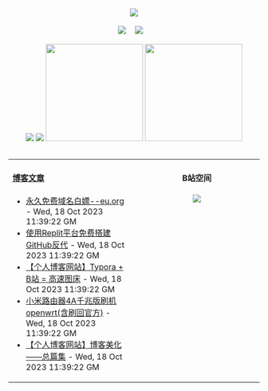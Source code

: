 <!-- 动态打字效果 -->
<h1 align="center">
  <a href="https://blog.mnxy.eu.org/">
    <img style="margin:auto" src="https://readme-typing-svg.herokuapp.com?color=%2336BCF7&lines=&nbsp;&nbsp;&nbsp;&nbsp;&nbsp;&nbsp;今日事，今日毕！">
  </a>
</h1>

<!-- 个人资料徽标 -->
<div align="center">
  <a href="https://blog.mnxy.eu.org/"><img src="https://img.shields.io/badge/website-个人博客-blue?style=flat&logo=hexo"></a>&emsp;
  <a href="https://space.bilibili.com/381745966"><img src="https://img.shields.io/badge/B站空间-bilibili-ff69b4?style=flat&logo=bilibili"></a>&emsp;
</div>
<br>

<!-- GitHub数据统计 -->
<div align="center">
  <img src="https://moe-counter.glitch.me/get/@MengNianxiaoyao?theme=gelbooru" />
  <img src="https://cdn.statically.io/gh/MengNianxiaoyao/MengNianxiaoyao@main/assets/github-contribution-grid-snake.svg" />
  <img height="195px" src="https://github-readme-stats.vercel.app/api?username=MengNianxiaoyao&count_private=true&show_icons=true&theme=dark" />
  <img height="195px" src="https://github-readme-stats.vercel.app/api/top-langs/?username=MengNianxiaoyao&layout=compact&theme=dark" />
</div>
<br>

<table align="center">
  
<td valign="top" width="50%">
  
#### <a href="https://blog.mnxy.eu.org/" target="_blank">博客文章</a>
  
<!-- START_SECTION:blog -->
* <a href='https://blog.mnxy.eu.org/posts/domain' target='_blank'>永久免费域名白嫖--eu.org</a> - Wed, 18 Oct 2023 11:39:22 GM
* <a href='https://blog.mnxy.eu.org/posts/ghproxy' target='_blank'>使用Replit平台免费搭建GitHub反代</a> - Wed, 18 Oct 2023 11:39:22 GM
* <a href='https://blog.mnxy.eu.org/posts/image' target='_blank'>【个人博客网站】Typora + B站 = 高速图床</a> - Wed, 18 Oct 2023 11:39:22 GM
* <a href='https://blog.mnxy.eu.org/posts/lyq' target='_blank'>小米路由器4A千兆版刷机openwrt(含刷回官方)</a> - Wed, 18 Oct 2023 11:39:22 GM
* <a href='https://blog.mnxy.eu.org/posts/meihua' target='_blank'>【个人博客网站】博客美化——总篇集</a> - Wed, 18 Oct 2023 11:39:22 GM
<!-- END_SECTION:blog -->
</td>
<td valign="top" width="50%">
  <!-- BiliBili数据 -->
<div align="center">
  
#### B站空间
  <a href="https://space.bilibili.com/381745966"><img src="https://stats.justsong.cn/api/bilibili/?id=381745966"/></a>
</div>
</td> 
</table>
